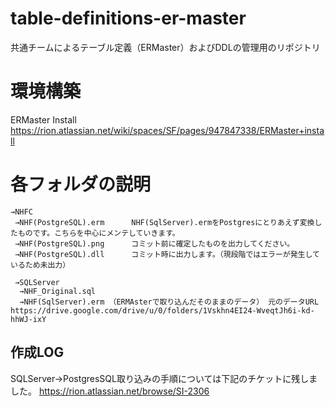 # table-definitions-er-master
共通チームによるテーブル定義（ERMaster）およびDDLの管理用のリポジトリ




# 環境構築
ERMaster Install
https://rion.atlassian.net/wiki/spaces/SF/pages/947847338/ERMaster+install


# 各フォルダの説明
```
→NHFC
 →NHF(PostgreSQL).erm      NHF(SqlServer).ermをPostgresにとりあえず変換したものです。こちらを中心にメンテしていきます。
 →NHF(PostgreSQL).png      コミット前に確定したものを出力してください。
 →NHF(PostgreSQL).dll      コミット時に出力します。（現段階ではエラーが発生しているため未出力）

 →SQLServer
  →NHF_Original.sql
  →NHF(SqlServer).erm （ERMAsterで取り込んだそのままのデータ） 元のデータURL　https://drive.google.com/drive/u/0/folders/1Vskhn4EI24-WveqtJh6i-kd-hhWJ-ixY
```

## 作成LOG
SQLServer→PostgresSQL取り込みの手順については下記のチケットに残しました。
https://rion.atlassian.net/browse/SI-2306
